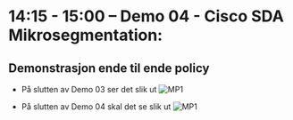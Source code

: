 # 14:15 - 15:00 – Demo 04 - Cisco SDA Mikrosegmentation: 
## Demonstrasjon ende til ende policy

* På slutten av Demo 03 ser det slik ut
![MP1](/w02-CNSDQ2/xfiles/HLD_DEMO_04A.png "MP1")

* På slutten av Demo 04 skal det se slik ut
![MP1](/w02-CNSDQ2/xfiles/HLD_DEMO_04B.png "MP1")

